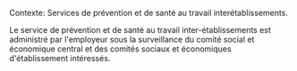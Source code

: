 Contexte: Services de prévention et de santé au travail interétablissements.

Le service de prévention et de santé au travail inter-établissements est administré par l'employeur sous la surveillance du comité social et économique central et des comités sociaux et économiques d'établissement intéressés.